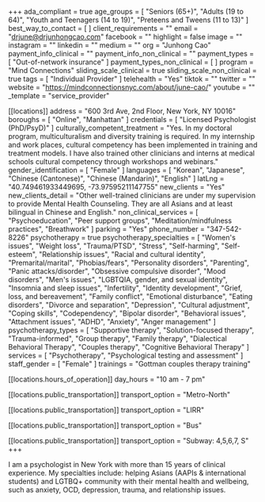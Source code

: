 +++
ada_compliant = true
age_groups = [
  "Seniors (65+)",
  "Adults (19 to 64)",
  "Youth and Teenagers (14 to 19)",
  "Preteens and Tweens (11 to 13)"
]
best_way_to_contact = [ ]
client_requirements = ""
email = "drjune@drjunhongcao.com"
facebook = ""
highlight = false
image = ""
instagram = ""
linkedin = ""
medium = ""
org = "Junhong Cao"
payment_info_clinical = ""
payment_info_non_clinical = ""
payment_types = [ "Out-of-network insurance" ]
payment_types_non_clinical = [ ]
program = "Mind Connections"
sliding_scale_clinical = true
sliding_scale_non_clinical = true
tags = [ "Individual Provider" ]
telehealth = "Yes"
tiktok = ""
twitter = ""
website = "https://mindconnectionsnyc.com/about/june-cao/"
youtube = ""
_template = "service_provider"

[[locations]]
address = "600 3rd Ave, 2nd Floor, New York, NY 10016"
boroughs = [ "Online", "Manhattan" ]
credentials = [ "Licensed Psychologist (PhD/PsyD)" ]
culturally_competent_treatment = "Yes. In my doctoral program, multiculturalism and diversity training is required. In my internship and work places, cultural competency has been implemented in training and treatment models. I have also trained other clinicians and interns at medical schools cultural competency through workshops and webinars."
gender_identification = [ "Female" ]
languages = [
  "Korean",
  "Japanese",
  "Chinese (Cantonese)",
  "Chinese (Mandarin)",
  "English"
]
latLng = "40.749461933449695, -73.97595211147755"
new_clients = "Yes"
new_clients_detail = "Other well-trained clinicians are under my supervision to provide Mental Health Counseling. They are all Asians and at least bilingual in Chinese and English."
non_clinical_services = [
  "Psychoeducation",
  "Peer support groups",
  "Meditation/mindfulness practices",
  "Breathwork"
]
parking = "Yes"
phone_number = "347-542-8226"
psychotherapy = true
psychotherapy_specialties = [
  "Women's issues",
  "Weight loss",
  "Trauma/PTSD",
  "Stress",
  "Self-harming",
  "Self-esteem",
  "Relationship issues",
  "Racial and cultural identity",
  "Premarital/marital",
  "Phobias/fears",
  "Personality disorders",
  "Parenting",
  "Panic attacks/disorder",
  "Obsessive compulsive disorder",
  "Mood disorders",
  "Men's issues",
  "LGBTQIA, gender, and sexual identity",
  "Insomnia and sleep issues",
  "Infertility",
  "Identity development",
  "Grief, loss, and bereavement",
  "Family conflict",
  "Emotional disturbance",
  "Eating disorders",
  "Divorce and separation",
  "Depression",
  "Cultural adjustment",
  "Coping skills",
  "Codependency",
  "Bipolar disorder",
  "Behavioral issues",
  "Attachment issues",
  "ADHD",
  "Anxiety",
  "Anger management"
]
psychotherapy_types = [
  "Supportive therapy",
  "Solution-focused therapy",
  "Trauma-informed",
  "Group therapy",
  "Family therapy",
  "Dialectical Behavioral Therapy",
  "Couples therapy",
  "Cognitive Behavioral Therapy"
]
services = [ "Psychotherapy", "Psychological testing and assessment" ]
staff_gender = [ "Female" ]
trainings = "Gottman couples therapy training"

  [[locations.hours_of_operation]]
  day_hours = "10 am - 7 pm"

  [[locations.public_transportation]]
  transport_option = "Metro-North"

  [[locations.public_transportation]]
  transport_option = "LIRR"

  [[locations.public_transportation]]
  transport_option = "Bus"

  [[locations.public_transportation]]
  transport_option = "Subway: 4,5,6,7, S"
+++

I am a psychologist in New York with more than 15 years of clinical experience. My specialties include: helping Asians (AAPIs & international students) and LGTBQ+ community with their mental health and wellbeing, such as anxiety, OCD, depression, trauma, and relationship issues.

